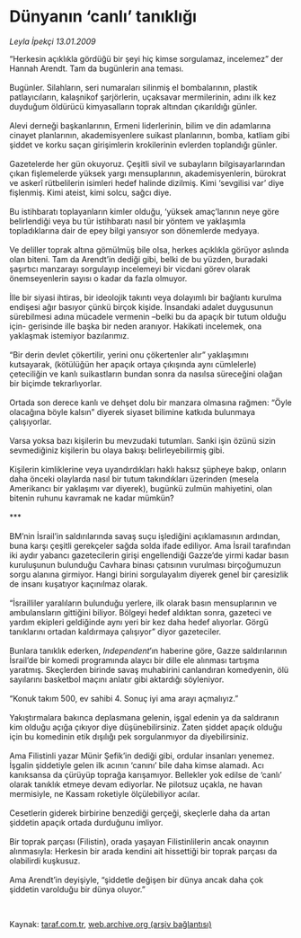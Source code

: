 # Dünyanın ‘canlı’ tanıklığı

*Leyla İpekçi 13.01.2009*

<div class="taraf_structure_2col_1zq">
<div class="margen_n">



 <p>“Herkesin açıklıkla gördüğü bir şeyi hiç kimse sorgulamaz, incelemez” der Hannah Arendt. Tam da bugünlerin ana teması. <br/><br/>Bugünler. Silahların, seri numaraları silinmiş el bombalarının, plastik patlayıcıların, kalaşnikof şarjörlerin, uçaksavar mermilerinin, adını ilk kez duyduğum öldürücü kimyasalların toprak altından çıkarıldığı günler. <br/><br/>Alevi derneği başkanlarının, Ermeni liderlerinin, bilim ve din adamlarına cinayet planlarının, akademisyenlere suikast planlarının, bomba, katliam gibi şiddet ve korku saçan girişimlerin krokilerinin evlerden toplandığı günler. <br/><br/>Gazetelerde her gün okuyoruz. Çeşitli sivil ve subayların bilgisayarlarından çıkan fişlemelerde yüksek yargı mensuplarının, akademisyenlerin, bürokrat ve askerî rütbelilerin isimleri hedef halinde dizilmiş. Kimi ‘sevgilisi var’ diye fişlenmiş. Kimi ateist, kimi solcu, sağcı diye. <br/><br/>Bu istihbaratı toplayanların kimler olduğu, ‘yüksek amaç’larının neye göre belirlendiği veya bu tür istihbaratı nasıl bir yöntem ve yaklaşımla topladıklarına dair de epey bilgi yansıyor son dönemlerde medyaya. <br/><br/>Ve deliller toprak altına gömülmüş bile olsa, herkes açıklıkla görüyor aslında olan biteni. Tam da Arendt’in dediği gibi, belki de bu yüzden, buradaki şaşırtıcı manzarayı sorgulayıp incelemeyi bir vicdani görev olarak önemseyenlerin sayısı o kadar da fazla olmuyor. <br/><br/>İlle bir siyasi ihtiras, bir ideolojik takıntı veya dolayımlı bir bağlantı kurulma endişesi ağır basıyor çünkü birçok kişide. İnsandaki adalet duygusunun sürebilmesi adına mücadele vermenin –belki bu da apaçık bir tutum olduğu için- gerisinde ille başka bir neden aranıyor. Hakikati incelemek, ona yaklaşmak istemiyor bazılarımız. <br/><br/>“Bir derin devlet çökertilir, yerini onu çökertenler alır” yaklaşımını kutsayarak, (kötülüğün her apaçık ortaya çıkışında aynı cümlelerle) çeteciliğin ve kanlı suikastların bundan sonra da nasılsa süreceğini olağan bir biçimde tekrarlıyorlar. <br/><br/>Ortada son derece kanlı ve dehşet dolu bir manzara olmasına rağmen: “Öyle olacağına böyle kalsın” diyerek siyaset bilimine katkıda bulunmaya çalışıyorlar. <br/><br/>Varsa yoksa bazı kişilerin bu mevzudaki tutumları. Sanki işin özünü sizin sevmediğiniz kişilerin bu olaya bakışı belirleyebilirmiş gibi. <br/><br/>Kişilerin kimliklerine veya uyandırdıkları haklı haksız şüpheye bakıp, onların daha önceki olaylarda nasıl bir tutum takındıkları üzerinden (mesela Amerikancı bir yaklaşımı var diyerek), bugünkü zulmün mahiyetini, olan bitenin ruhunu kavramak ne kadar mümkün? <br/><br/>*** <br/><br/>BM’nin İsrail’in saldırılarında savaş suçu işlediğini açıklamasının ardından, buna karşı çeşitli gerekçeler sağda solda ifade ediliyor. Ama İsrail tarafından iki aydır yabancı gazetecilerin girişi engellendiği Gazze’de yirmi kadar basın kuruluşunun bulunduğu Cavhara binası çatısının vurulması birçoğumuzun sorgu alanına girmiyor. Hangi birini sorgulayalım diyerek genel bir çaresizlik de insanı kuşatıyor kaçınılmaz olarak. <br/><br/>“İsrailliler yaralıların bulunduğu yerlere, ilk olarak basın mensuplarının ve ambulansların gittiğini biliyor. Bölgeyi hedef aldıktan sonra, gazeteci ve yardım ekipleri geldiğinde aynı yeri bir kez daha hedef alıyorlar. Görgü tanıklarını ortadan kaldırmaya çalışıyor” diyor gazeteciler. <br/><br/>Bunlara tanıklık ederken, <i>Independent</i>’ın haberine göre, Gazze saldırılarının İsrail’de bir komedi programında alaycı bir dille ele alınması tartışma yaratmış. Skeçlerden birinde savaş muhabirini canlandıran komedyenin, ölü sayılarını basketbol maçını anlatır gibi aktardığı söyleniyor. <br/><br/>“Konuk takım 500, ev sahibi 4. Sonuç iyi ama arayı açmalıyız.” <br/><br/>Yakıştırmalara bakınca deplasmana gelenin, işgal edenin ya da saldıranın kim olduğu açığa çıkıyor diye düşünebilirsiniz. Zaten şiddet apaçık olduğu için bu komedinin etik dışılığı pek sorgulanmıyor da diyebilirsiniz. <br/><br/>Ama Filistinli yazar Münir Şefik’in dediği gibi, ordular insanları yenemez. İşgalin şiddetiyle gelen ilk acının ‘canını’ bile daha kimse alamadı. Acı kanıksansa da çürüyüp toprağa karışamıyor. Bellekler yok edilse de ‘canlı’ olarak tanıklık etmeye devam ediyorlar. Ne pilotsuz uçakla, ne havan mermisiyle, ne Kassam roketiyle ölçülebiliyor acılar. <br/><br/>Cesetlerin giderek birbirine benzediği gerçeği, skeçlerle daha da artan şiddetin apaçık ortada durduğunu imliyor. <br/><br/>Bir toprak parçası (Filistin), orada yaşayan Filistinlilerin ancak onayının alınmasıyla: Herkesin bir arada kendini ait hissettiği bir toprak parçası da olabilirdi kuşkusuz. <br/><br/>Ama Arendt’in deyişiyle, “şiddetle değişen bir dünya ancak daha çok şiddetin varolduğu bir dünya oluyor.” </p>

<br/>


<div id="taraf_not">
</div>

</div>


</div>

Kaynak: [taraf.com.tr](http://www.taraf.com.tr:80/makale/3535.htm), [web.archive.org (arşiv bağlantısı)](http://web.archive.org/web/20090302021846/http://www.taraf.com.tr:80/makale/3535.htm)
